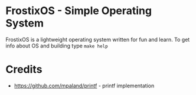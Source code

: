 # FrostixOS - Simple Operating System

FrostixOS is a lightweight operating system written for fun and learn.
To get info about OS and building type `make help`

# Credits
- https://github.com/mpaland/printf - printf implementation
